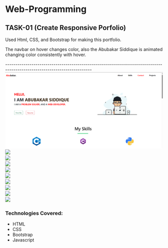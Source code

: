 # Web-Programming
## TASK-01 (Create Responsive Porfolio)
<p>Used Html, CSS, and Bootstrap for making this portfolio.</p> 
<p>The navbar on hover changes color, also the Abubakar Siddique is animated changing color consistently with hover.</p>
-------------------------------------------------------------------------------------------------------------------------
<img src="Task-1/image0.png"><br>
<img src="image1.png"><br>
<img src="image2.png"><br>
<img src="image3.png"><br>
<img src="image4.png"><br>
<img src="image5.png"><br>
<img src="image6.png"><br>
<img src="image7.png"><br>
<img src="image8.png"><br>
<img src="image9.png"><br>

### Technologies Covered:
- HTML
- CSS
- Bootstrap
- Javascript
